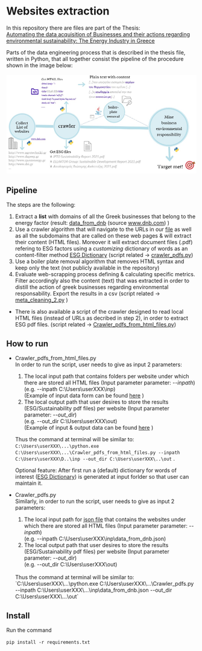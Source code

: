 # Websites extraction
In this repository there are files are part of the Thesis: <br>
[Automating the data acquisition of Businesses and their actions regarding environmental sustainability: The Energy Industry in Greece](content_for_user/Thesis_DI_CBorovilou.pdf)



Parts of the data engineering process that is described in the thesis file, written in Python, that all together consist the pipeline of the procedure shown in the image below:<br><br>
![Pipeline](content_for_user/pipeline.jpg)


## Pipeline
The steps are the following:
1. Extract a **list** with domains of all the Greek businesses that belong to the energy factor (result: [data_from_dnb](content_for_user/data_from_dnb.json)  (source www.dnb.com) )
2. Use a crawler algorithm that will navigate to the URLs in our [file](content_for_user/data_from_dnb.json) as well as all the subdomains that are called on these web pages & will extract their content (HTML files). Moreover it will extract document files (.pdf) refering to ESG factors using a _customizing_ dictionary of words as an content-filter method [ESG Dictionary](content_for_user/esg_dict.csv)
 (script related &rightarrow; [crawler_pdfs.py](venv_tst/Scripts/Crawler_pdfs.py))
3. Use a boiler plate removal algorithm that removes HTML syntax and keep only the text (not publicly available in the repository)
4. Evaluate web-scrapping process defining & calculating specific metrics. Filter accordingly also the content (text) that was extracted in order to distill the action of greek businesses regarding environmental responsability. Export the results in a csv (script related &rightarrow; [meta_cleaning_2.py](venv/Scripts/meta_cleaning_2.py) )

* There is also available a script of the crawler designed to read local HTML files (instead of URLs as decribed in step 2), in order to extract ESG pdf files. (script related &rightarrow; [Crawler_pdfs_from_html_files.py](venv_tst/Scripts/Crawler_pdfs_from_html_files.py))

## How to run
- Crawler_pdfs_from_html_files.py<br>
   In order to run the script, user needs to give as input 2 parameters: 
    1. The local input path that contains folders per website under which there are stored all HTML files (Input parameter parameter: _--inpath_) <br> (e.g. --inpath C:\Users\userXXX\inp) <br> 
       (Example of input data form can be found [here](content_for_user/example%20with%20sample%20data%20(before%20run%20-%20no%20results).zip) )
    2. The local output path that user desires to store the results (ESG/Sustainability pdf files) per website  (Input parameter parameter: _--out_dir_) <br> (e.g. --out_dir C:\Users\userXXX\out) <br> 
       (Example of input & output data can be found [here](content_for_user/example%20with%20sample%20data%20(after%20run%20-%20with%20results%20).zip) )
   
   Thus the command at terminal will be similar to: `C:\Users\userXXX\...\python.exe C:\Users\userXXX\...\Crawler_pdfs_from_html_files.py --inpath C:\Users\userXXX\D..\inp --out_dir C:\Users\userXXX\..\out` .
   
   Optional feature:
After first run a (default) dictionary for words of interest ([ESG Dictionary](content_for_user/esg_dict.csv)) is generated at input forlder so that user can maintain it. 

- Crawler_pdfs.py <br>
  Similarly, in order to run the script, user needs to give as input 2 parameters: 
    1. The local input path for [json file](content_for_user/data_from_dnb.json) that contains the websites under which there are stored all HTML files (Input parameter parameter: _--inpath_) <br> (e.g. --inpath C:\Users\userXXX\inp\data_from_dnb.json) <br> 
    2. The local output path that user desires to store the results (ESG/Sustainability pdf files) per website  (Input parameter parameter: _--out_dir_) <br> (e.g. --out_dir C:\Users\userXXX\out) <br>
    <br>
    Thus the command at terminal will be similar to: `C:\Users\userXXX\...\python.exe C:\Users\userXXX\...\Crawler_pdfs.py --inpath C:\Users\userXXX\...\inp\data_from_dnb.json --out_dir C:\Users\userXXX\...\out`


## Install

Run the command

`pip install -r requirements.txt`
<!-- 
## Requirements

- Jupyter Notebooks
- Numpy
- Pandas
- Matplotlib
- Seaborn
- Scipy
- Scikit-learn -->

<!-- ## Usage

Within the `notebooks` folder, there are two notebooks, they should be run in the following order:

1. `1_visulizing.ipynb`: Exploratory data analysis, cleaning and visualization.
2. `2_modeling.ipynb`: Feature engineering, preprocessing, ML Modeling and evaluation

I have put the `life_expectancy.csv` file containing the dataset in the `data` folder, and put it in the `.gitignore` file to avoid uploading it to GitHub, however, you can download it from the Kaggle link above. -->
